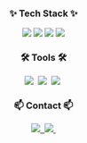 <!--내용 부분-->
<h3 align="center">✨ Tech Stack ✨</h3>
<div align="center">
<img src='https://img.shields.io/badge/Spring-%236DB33F?style=for-the-badge&logo=spring&logoColor=white'> 
<img src='https://img.shields.io/badge/JAVA-red?style=for-the-badge&labelColor=white'>
<img src='https://img.shields.io/badge/AWS-orange?style=for-the-badge&logo=amazon%20web%20service&labelColor=white'>
<img src='https://img.shields.io/badge/MySQL-%234479A1?style=for-the-badge&labelColor=white'>

</div>
<h3 align="center">🛠 Tools 🛠</h3>
<div align="center">
  <img src="https://img.shields.io/badge/git-F05033.svg?style=for-the-badge&logo=git&logoColor=white" />&nbsp
  <img src="https://img.shields.io/badge/github-181717.svg?style=for-the-badge&logo=github&logoColor=white" />&nbsp
  <img src="https://img.shields.io/badge/Notion-F3F3F3.svg?style=for-the-badge&logo=notion&logoColor=black" />&nbsp
</div>

<h3 align="center">📫 Contact 📫</h3>
<div align="center">
  <a href="https://https://pkunwoo6593.tistory.com/">
    <img src="https://img.shields.io/badge/Tistory-1EBC8F?style=for-the-badge&logo=tistory&logoColor=white" />&nbsp
  </a>
  <a href="mailto:pkunwoo6593@gmail.com">
    <img
      src="https://img.shields.io/badge/pkunwoo6593@gmail.com-D14836?style=for-the-badge&logo=gmail&logoColor=white"/>&nbsp
  </a>
</div>

